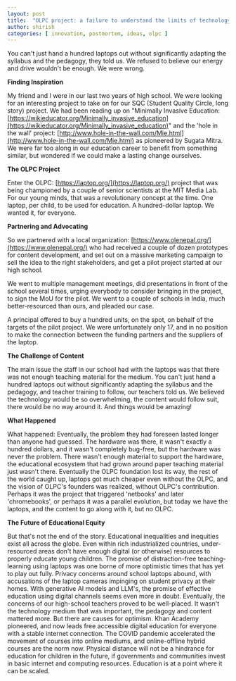 ```yaml
---
layout: post
title:  "OLPC project: a failure to understand the limits of technology"
author: shirish
categories: [ innovation, postmortem, ideas, olpc ]
---
```


You can't just hand a hundred laptops out without significantly adapting the syllabus and the pedagogy, they told us. We refused to believe our energy and drive wouldn't be enough. We were wrong.

**Finding Inspiration**

My friend and I were in our last two years of high school. We were looking for an interesting project to take on for our SQC (Student Quality Circle, long story) project. We had been reading up on "Minimally Invasive Education: [https://wikieducator.org/Minimally_invasive_education](https://wikieducator.org/Minimally_invasive_education)" and the 'hole in the wall' project: [http://www.hole-in-the-wall.com/Mie.html](http://www.hole-in-the-wall.com/Mie.html) as pioneered by Sugata Mitra. We were far too along in our education career to benefit from something similar, but wondered if we could make a lasting change ourselves.

**The OLPC Project**

Enter the OLPC: [https://laptop.org/](https://laptop.org/) project that was being championed by a couple of senior scientists at the MIT Media Lab. For our young minds, that was a revolutionary concept at the time. One laptop, per child, to be used for education. A hundred-dollar laptop. We wanted it, for everyone.

**Partnering and Advocating**

So we partnered with a local organization: [https://www.olenepal.org/](https://www.olenepal.org/) who had received a couple of dozen prototypes for content development, and set out on a massive marketing campaign to sell the idea to the right stakeholders, and get a pilot project started at our high school.

We went to multiple management meetings, did presentations in front of the school several times, urging everybody to consider bringing in the project, to sign the MoU for the pilot. We went to a couple of schools in India, much better-resourced than ours, and pleaded our case.

A principal offered to buy a hundred units, on the spot, on behalf of the targets of the pilot project. We were unfortunately only 17, and in no position to make the connection between the funding partners and the suppliers of the laptop.

**The Challenge of Content**

The main issue the staff in our school had with the laptops was that there was not enough teaching material for the medium. You can't just hand a hundred laptops out without significantly adapting the syllabus and the pedagogy, and teacher training to follow, our teachers told us. We believed the technology would be so overwhelming, the content would follow suit, there would be no way around it. And things would be amazing!

**What Happened**

What happened: Eventually, the problem they had foreseen lasted longer than anyone had guessed. The hardware was there, it wasn't exactly a hundred dollars, and it wasn't completely bug-free, but the hardware was never the problem. There wasn't enough material to support the hardware, the educational ecosystem that had grown around paper teaching material just wasn't there. Eventually the OLPC foundation lost its way, the rest of the world caught up, laptops got much cheaper even without the OLPC, and the vision of OLPC's founders was realized, without OLPC's contribution. Perhaps it was the project that triggered 'netbooks' and later 'chromebooks', or perhaps it was a parallel evolution, but today we have the laptops, and the content to go along with it, but no OLPC.

**The Future of Educational Equity**

But that's not the end of the story. Educational inequalities and inequities exist all across the globe. Even within rich industrialized countries, under-resourced areas don't have enough digital (or otherwise) resources to properly educate young children. The promise of distraction-free teaching-learning using laptops was one borne of more optimistic times that has yet to play out fully. Privacy concerns around school laptops abound, with accusations of the laptop cameras impinging on student privacy at their homes. With generative AI models and LLM's, the promise of effective education using digital channels seems even more in doubt. Eventually, the concerns of our high-school teachers proved to be well-placed. It wasn't the technology medium that was important, the pedagogy and content mattered more. But there are causes for optimism. Khan Academy pioneered, and now leads free accessible digital education for everyone with a stable internet connection. The COVID pandemic accelerated the movement of courses into online mediums, and online-offline hybrid courses are the norm now. Physical distance will not be a hindrance for education for children in the future, if governments and communities invest in basic internet and computing resources. Education is at a point where it can be scaled. 